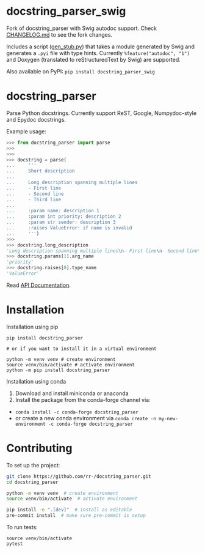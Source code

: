 docstring_parser_swig
================

Fork of docstring_parser with Swig autodoc support. Check [CHANGELOG.md](./CHANGELOG.md) to see the fork changes.

Includes a script ([gen_stub.py](./docstring_parser/scripts/gen_stub.py)) that takes a module generated by Swig and generates a `.pyi` file with type hints. Currently `%feature("autodoc", "1")` and Doxygen (translated to reStructuredText by Swig) are supported.

Also available on PyPI: `pip install docstring_parser_swig`

# docstring_parser

Parse Python docstrings. Currently support ReST, Google, Numpydoc-style and
Epydoc docstrings.

Example usage:

```python
>>> from docstring_parser import parse
>>>
>>>
>>> docstring = parse(
...     '''
...     Short description
...
...     Long description spanning multiple lines
...     - First line
...     - Second line
...     - Third line
...
...     :param name: description 1
...     :param int priority: description 2
...     :param str sender: description 3
...     :raises ValueError: if name is invalid
...     ''')
>>>
>>> docstring.long_description
'Long description spanning multiple lines\n- First line\n- Second line\n- Third line'
>>> docstring.params[1].arg_name
'priority'
>>> docstring.raises[0].type_name
'ValueError'
```

Read [API Documentation](https://rr-.github.io/docstring_parser/).

# Installation

Installation using pip

```shell
pip install docstring_parser

# or if you want to install it in a virtual environment

python -m venv venv # create environment
source venv/bin/activate # activate environment
python -m pip install docstring_parser
```

Installation using conda


1. Download and install miniconda or anaconda
2. Install the package from the conda-forge channel via:
  - `conda install -c conda-forge docstring_parser`
  - or create a new conda environment via `conda create -n my-new-environment -c conda-forge docstring_parser`


# Contributing

To set up the project:
```sh
git clone https://github.com/rr-/docstring_parser.git
cd docstring_parser

python -m venv venv  # create environment
source venv/bin/activate  # activate environment

pip install -e ".[dev]"  # install as editable
pre-commit install  # make sure pre-commit is setup
```

To run tests:
```
source venv/bin/activate
pytest
```
